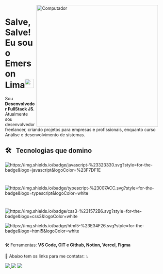 <img src="https://raw.githubusercontent.com/MicaelliMedeiros/micaellimedeiros/master/image/computer-illustration.png" min-width="400px" max-width="400px" width="400px" align="right" alt="Computador">

<h1>Salve, Salve! Eu sou o Emerson Lima<img src="https://raw.githubusercontent.com/kaueMarques/kaueMarques/master/hi.gif" width="30px"></h1>

<p align="left"> 
  Sou <strong>Desenvolvedor FullStack JS</strong>.<br>
  Atualmente sou desenvolvedor freelancer, criando projetos para empresas e profissionais, enquanto curso Análise e desenvolvimento de sistemas.
</p>

## 🛠️ &nbsp; Tecnologias que domino

<img align="center" alt="https://img.shields.io/badge/javascript-%23323330.svg?style=for-the-badge&logo=javascript&logoColor=%23F7DF1E" 
src=""/>

<img align="center" alt="" 
src="https://img.shields.io/badge/react-%2320232a.svg?style=for-the-badge&logo=react&logoColor=%2361DAFB"/>

<img align="center" alt="" 
src="https://img.shields.io/badge/react_native-%2320232a.svg?style=for-the-badge&logo=react&logoColor=%2361DAFB"/>

<img align="center" alt="https://img.shields.io/badge/typescript-%23007ACC.svg?style=for-the-badge&logo=typescript&logoColor=white" 
src=""/>

<img align="center" alt="" 
src=""/>

<img align="center" alt="" 
src="https://img.shields.io/badge/MongoDB-%234ea94b.svg?style=for-the-badge&logo=mongodb&logoColor=white"/>

<img align="center" alt="https://img.shields.io/badge/css3-%231572B6.svg?style=for-the-badge&logo=css3&logoColor=white" 
src=""/>

<img align="center" alt="https://img.shields.io/badge/html5-%23E34F26.svg?style=for-the-badge&logo=html5&logoColor=white" 
src=""/>

<img align="center" alt="" 
src=""/>

<p align="left">
   🛠️ Ferramentas: <strong>VS Code, GIT e Github, Notion, Vercel, Figma</strong>
</p>

<p align="left">
  🔗 Abaixo tem os links para me contatar: ⤵️
</p>

<p align="left">


  <a href="https://linkedin.com/in/emersonslima" target="_blank" alt="Linkedin">
    <img src="https://img.shields.io/badge/-Linkedin-6610F2?style=for-the-badge&logo=Linkedin&logoColor=FFFFFF&link=https://linkedin.com/in/emersonslima"/>
  </a>

  <a href="https://wa.me/+5589994003153" target="_blank" alt="WhatsApp">
  <img src="https://img.shields.io/badge/-WhatsApp-6610F2?style=for-the-badge&logo=WhatsApp&logoColor=FFFFFF&link==https://wa.me/+5589994003153"/></a>

  <a href="https://www.instagram.com/emersonslima7/" target="_blank" alt="Instagram">
  <img src="https://img.shields.io/badge/-Instagram-6610F2?style=for-the-badge&logo=Instagram&logoColor=FFFFFF&link=https://www.instagram.com/emersonslima7"/></a>
</p>  
